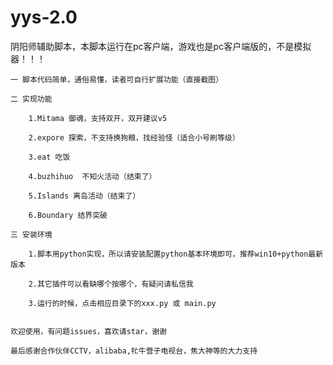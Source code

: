 # yys-2.0
阴阳师辅助脚本，本脚本运行在pc客户端，游戏也是pc客户端版的，不是模拟器！！！

    一 脚本代码简单，通俗易懂，读者可自行扩展功能（直接截图）
    
    二 实现功能
        
        1.Mitama 御魂，支持双开，双开建议v5
        
        2.expore 探索，不支持换狗粮，找经验怪（适合小号刷等级）
        
        3.eat 吃饭 
        
        4.buzhihuo  不知火活动（结束了）
        
        5.Islands 离岛活动（结束了）
        
        6.Boundary 结界突破 
    
    三 安装环境
        
        1.脚本用python实现，所以请安装配置python基本环境即可，推荐win10+python最新版本
        
        2.其它插件可以看缺哪个按哪个，有疑问请私信我
        
        3.运行的时候，点击相应目录下的xxx.py 或 main.py
        
        
    欢迎使用，有问题issues，喜欢请star，谢谢
    
    最后感谢合作伙伴CCTV，alibaba,牤牛营子电视台，焦大神等的大力支持
        
     